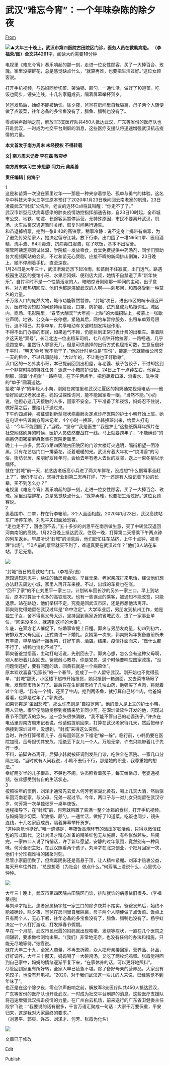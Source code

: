 # 武汉“难忘今宵”：一个年味杂陈的除夕夜

[From](https://mp.weixin.qq.com/s/PKi7uaFhAW7-Tkh9Oy13Rw)  

**![](https://res.cloudinary.com/dqvsulqdb/image/upload/v1580995559/ywpfi4untqzkfspys8bw.jpg)▲**大年三十晚上，武汉市第四医院古田院区门诊，医务人员在救助病患。 （李福荣/图）全文共**4261**字，阅读大约需要**10**分钟

电视里《难忘今宵》奏乐响起的那一刻，走进一位女性顾客，买了一大捧百合、玫瑰。家里没摆鲜花，总是感觉缺点什么，“就算再难，也要把生活过好。”这位女顾客说。

打开手机视频，与妈妈同步切菜、架油锅、颠勺，一通忙活，做好了10道菜。吃饭也同步，镜头连线，十几名家庭成员，隔着屏幕举杯贺岁。

爸爸发热后，始终不能被确诊。除夕夜，爸爸在房间里自我隔离，母子两个人随便做了点饭菜，往年必备的多宝鱼没有了，腊鱼、腊鸭也没有了。

零点钟声敲响之前，解放军3支医疗队共450人抵达武汉，广东等省份的医疗队也开赴武汉，一时成为社交平台刷屏的消息，这些医疗支援队将迅速增强武汉抗击疫情的力量。

**本文首发于南方周末 未经授权 不得转载**

**文| 南方周末记者 李在磊 敬奕步**

**南方周末实习生 宋思静 闫力元 龚柔善**

**责任编辑 | 何海宁**

1  
这是和苗第一次没在家里过年——那是一种夹杂着惊恐、孤单与勇气的体验。这名华中科技大学大三学生原本预订了2020年1月23日晚间回云南老家的航班，23日凌晨武汉“封城”公告后，老友的连环Call将其叫醒：“你走不了了。”  
武汉市新型冠状病毒感染的肺炎疫情防控指挥部通告称，自23日10时起，全市城市公交、地铁、轮渡、长途客运暂停运营。无特殊原因，市民不要离开武汉，机场、火车站离汉通道暂时关闭，恢复时间另行通告。  
和苗退掉机票，抢到一张8:40的高铁票，稍事冷静：说不定身上携带有病毒，为了避免传染给家人，她决定留守江城。放下行李，出门囤了一堆N95口罩、医用酒精、洗手液、84消毒液、抗病毒口服液，除了吃饭，基本不出宿舍。  
宿管阿姨定期测试体温，学院统一发放零食，食堂免费提供中药汤剂，同学们赞助各大视频网站的会员，不过和苗无心煲剧，应接不暇的新闻排山倒海，23日晚上，她不停刷着手机，直至深夜。  
1月24日是大年三十，武汉淅淅沥沥下起冷雨，和苗耐不住寂寞，出门透气。路遇校园生活区的餐馆小哥、水果店阿姨、便利店大叔，她情不自禁道了声“新年快乐”。自忖平时不是一个性情活泼的人，暗暗惊讶刚刚那一瞬间的主动，出乎意料，对方都热切回应。他们也都是滞留武汉的人啊——刹那间，和苗感受到一种莫名的力量。  
千万级人口的庞然大物，城市功能骤然暂停。“封城”次日，进出市区的哨卡趋近严厉，医疗物资短缺的问题持续蔓延，口罩、防护服、试剂盒成为热搜词汇。城区内，商场、电影院里，“春节大酬宾”“大年初一上映”的大幅招贴上，被蒙上一张歇业声明。地铁、公交车一夜停摆，紧随其后，网约车暂停服务，出租车单双号限行。迫不得已，共享单车、共享电动车关键时刻发挥起作用。  
不得不出门办事的市民，如果运气不赖，仍能拦到正常打表计费的出租车。乘着除夕这天是“双号”，长江北边一位出租车司机，七八点钟开始拉客，一路畅通，几乎没跑空单。虽然行人寥寥无几，但是可供选择的出行方式也屈指可数，生意反倒好于平时。“明天‘单号’就不能干了。”他的计时单位是“车份”，能跑一天就能给公司交一天的租金，不过凡事随缘，“大过年的，不让跑也正好歇歇”。  
汉口区的一名外卖小哥，本已提前回到出租屋，与老婆、孩子包饺子，不过却接到一个非常时期的特殊任务：派送一小箱防护设备。24日上午十点钟左右，他穿上制服，骑着“小电驴”一路呼啸，在下午两点半，把包裹着口罩、消毒水、洗手液的“单子”圆满送达。  
接收“单子”的年轻人小向，刚刚在宾馆里和武汉江夏区的妈妈通完视频电话——他恰好回武汉老家出差。妈妈试探性询问，能不能回家看一眼。“当然不能。”小向说，他担心这几天接触的人多，回家不安全。下午准备了年夜饭，妈妈忍不住说，做好菜之后，要给儿子送过来。  
下午约四点钟，被征调到新型冠状病毒肺炎定点诊疗医院的护士小韩开始上班。她在电话中告诉南方周末记者，4个小时一换班，小韩换班出来，给爱人打电话：“今年不能团圆了。”当晚，“坚守”“我是医生”“我是护士”这些纸牌拜年照片在社交网络刷屏的时候，医护人员依然奋战在一线。马上就要跨年了，“不能确诊”的病患仍旧密密麻麻聚集在医院走廊里。  
晚上十一点多，武汉市第四医院古田院区的门诊大楼灯火通明，隔街相望一团漆黑，只有花艺店门口一排菊花，泛着暖暖的光。武汉有着大年初一“烧清香”的习俗，街坊邻居、亲朋好友拜年时，会给去年有老人去世的友邻，送上一束冬菊以示缅怀。  
就在“封城”前一天，花艺店老板高小兵进了两大车鲜花，没成想“什么倒霉事全赶上了”，他仍不甘心，坚持开业到第二天再打烊，“万一还是有人惦记着下边的长辈，买不到怎么办？”  
电视里《难忘今宵》奏乐响起的那一刻，走进一位女性顾客，买了一大捧百合、玫瑰。家里没摆鲜花，总是感觉缺点什么，“就算再难，也要把生活过好。”这位女顾客说。  
2  
裹着围巾、口罩，杵在行李箱前，3个人面面相觑。2020年1月23日，武汉高铁站东广场停车场，刘思平夫妇面脸愁容。  
“走也走不了，回也回不去。”五十多岁的刘思平在南京做生意，买了中转武汉返回河南南阳的高铁。1月22日晚上抵达武汉，住宿一晚，打算第二天搭乘下午两点钟的列车返乡。早晨听说“封城”的消息后，他们赶忙往车站挤，上午十点钟，被清理“出场”。“10点前的票早就买不到了，难道真要在武汉过年？”他们3人站在车站，手足无措。  

![](https://res.cloudinary.com/dqvsulqdb/image/upload/v1580995559/vrhmysneh9ftzifcxpju.jpg)

“封城”首日的高铁站门口。（李福荣/图）  
旅馆通知刘思平，续住的话房费会涨。举目无亲，老家亲戚打来电话，建议他们想办法赶去周边小城，家里人再开车来接。不过，出城的车费也在涨。  
“回不了家”的不止刘思平一家三口。计划转车回长沙的另外一家三口，早上到站后，原本打算坐十点多的高铁班次。也有一些误点的乘客，被通知不能改签，只能退票。站在路边，他们举棋不定，究竟是回武汉市区，还是再想他法离开。  
郭爽则觉得她留在武汉过年是“命中注定”。大学毕业后，男朋友到杭州工作，她是独生子女，舍不得离父母太远，坚持回到离家近的省城武汉，进了一家事业单位，“回来没多久，就遇到这样的大事”。  
年底，在双方老人催促下，结婚事宜提上日程。郭爽与男朋友商量，初四到初六，安排双方父母见面，正式商讨一下婚礼。女婿第一次来，郭爽妈妈年货备置前所未有丰盛，早早晒好一捆板鸭，订好车票、酒店。结果，疫情扑面而来，“做什么都不行了，板鸭也消化不掉了”。  
郭爽爸爸觉悟高，主动打电话说，先别回去了。郭爽心想，怎么会有这种父母啊，别人都盼着儿女回去。爸爸耐心教导，你是党员，这个时候要响应国家政策，“没问题倒还好，要有问题的话，回黄石就是一个病原体”。  
原本欢欢喜喜“见家长”的一个春节，变成了一个人留守武汉。刚开始也不觉得孤单，“封城”那天，小区楼下超市开始抢货，她只抢到一箱泡面。又去菜市场瞅了瞅，发现菜市场关门了。最后只在生鲜超市捡了几块山药，勉强买了点肉，将就着过个年吧。“我有一个锅，还买了牛肉，抢到两条鱼，就打算自己烤个肉，给爸妈看看，也算是过年了。”郭爽说。  
如果郭爽是“坐困愁城”，那么许杰则是“自投罗网”。他的爱人是上文的护士小韩，两人异地。很早便隐隐觉察到疫情来势非同小可，在深圳做软件开发的他，闪现过春节不回武汉的念头。这一念头很快消散，“我不能不管自己的老婆孩子。”许杰在电话里对南方周末记者说，他请假提前回来，打算在武汉老家待几天，然后把母子俩接到深圳过年，没想到，“封城”来得这么突然。  
当时，许杰打算带着儿子、岳母回郊区乡下祖宅“躲一躲”。临行前，小韩仍要在医院加班，岳母担忧其安危，拒绝丢下女儿一个人。万般无奈，许杰只能带着儿子先行一步。  
不料，前脚许杰离开，后脚小韩就被征调到发热门诊，吃住全在医院。一家几口分隔三地。“当时就有人问我说，小韩不去行不行，那是她的职业，我尊重她的想法。”  
幸好两岁半的儿子很乖，不哭也不闹。许杰照看着孩子，每天给岳母、老婆通视频，彼此感受到各自的生活状态。  
3  
按照往年的惯例，刘泽才通常先去爱人何芳老家湖北黄石，喝上几天大酒，然后驱车回河南老家，与父母、兄弟一起过节。今年，两口子与一对儿女只能留在武汉守岁，何芳第一次单独张罗一桌年夜饭。  
远程指导下，在“封城”前，何芳就购置了装满一整个冰箱的食材，打开手机视频，与妈妈同步切菜、架油锅、颠勺，一通忙活，做好了10道菜。吃饭也同步，镜头连线，十几名家庭成员，隔着屏幕举杯贺岁。  
“这种感觉也挺好。”唯一遗憾是，年夜饭高潮环节的派压岁钱活动，只得以微信红包的形式取代，这让刘泽才精心准备的精美红包无从施展，有些怅然若失。热闹完，一家四口人说了悄悄话，许了新年愿望，安静的过年氛围，竟然别有一种风味。何芳全职主妇，在武汉照看两个孩子，刘泽才在北京创业，个把月回家一次，他们十分珍视难得的团聚时刻。  
尽管小家庭团聚了，但病毒阴影还是高悬于顶，让人精神紧绷。刘泽才热衷公益，每天开车往外跑，“总是想着（为社会）做点什么。”何芳嘴上没说什么，心里忧心忡忡。  

![](https://res.cloudinary.com/dqvsulqdb/image/upload/v1580995560/pqvb7ntq6lmikusax9ay.jpg)

大年三十晚上，武汉市第四医院古田院区门诊，排队就诊的病患依旧很多。（李福荣/图）  
与刘泽才相比，患者家属杨宇虹一家三口的除夕夜并不踏实。爸爸发热后，始终不能被确诊。除夕夜，爸爸在房间里自我隔离，母子两个人随便做了点饭菜。饭桌上只有两个人，无心下咽，往年必备的多宝鱼没有了，腊鱼、腊鸭也没有了。杨宇虹决定一个人打打游戏，打发掉春节假期。  
早在一个月前，武汉市民张霞的妈妈就出现咳嗽、发烧等症状，一直在几个医院之间辗转，要求做检测均未果。“（我们）非常地无奈，也没有任何的办法和措施，只能无尽地等待。”张霞说。  
就在大年二十九，全家人商量，不再去折腾，众人把母亲接回家，营养品、补品，好好调养。大年三十那天，妈妈喝了一大碗鸡汤，又吃了两枚炖鸡蛋。张霞觉得回到自己家中，妈妈的情绪逐渐平复下来，“在家休养的话，可以更好地照料”。  
尽管回到家里有所好转，全家人早已疲惫不堪。除了备好母亲的营养品，大家没有包饺子，也没有开电视。“2020，对于我们武汉这一块儿的人来说，已经感觉不到年味了”。  
也正是在这个除夕夜，零点钟声敲响之前，解放军3支医疗队共450人抵达武汉，广东等省份的医疗队也开赴武汉，一时成为社交平台刷屏的消息。这些医疗支援队将迅速增强武汉抗击疫情的力量。在广州白云机场，前来送行的广东省卫健委主任段宇飞说：“我要说的话有很多，千言万语汇聚成一句话：大家千万要保重，平安归来，这是我对大家最终的要求。”  
（刘思平、郭爽、许杰、刘泽才、何芳、张霞为化名）

![](https://res.cloudinary.com/dqvsulqdb/image/upload/v1580995561/q1dihdpfosodyykya60n.jpg)

文章已于修改

Edit

Publish
